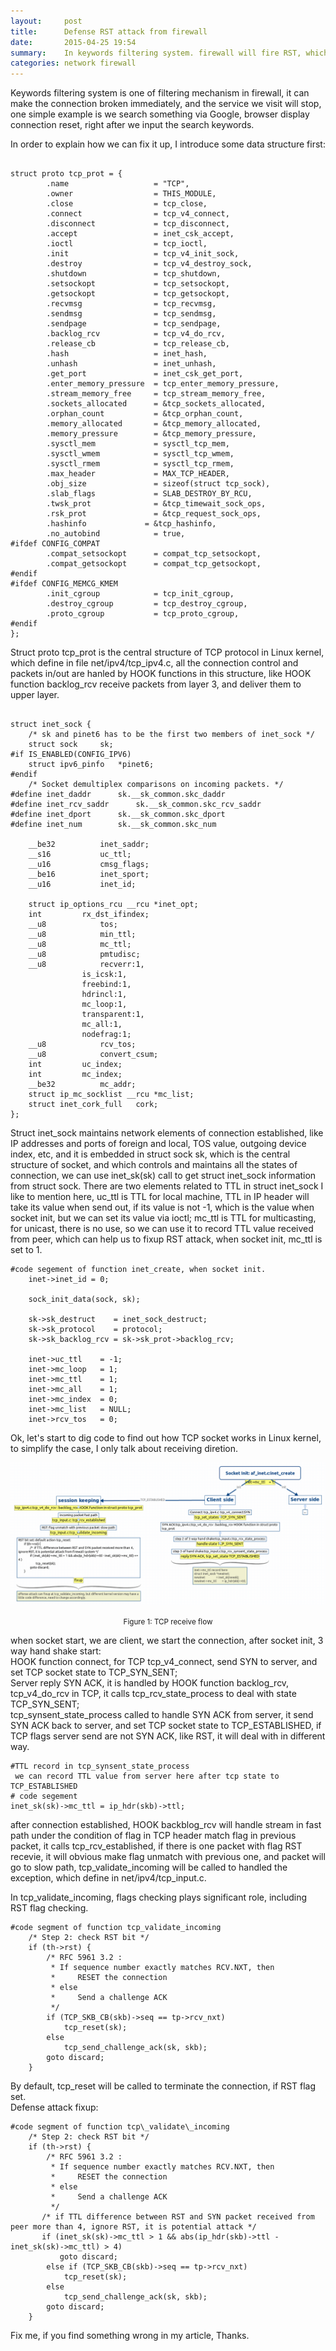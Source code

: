 ```yaml
---
layout:     post
title:      Defense RST attack from firewall
date:       2015-04-25 19:54
summary:    In keywords filtering system. firewall will fire RST, which make connection broken, if there are some sensitive information found, this article I introduce how can we defense this attack at Linux.
categories: network firewall
---
```


Keywords filtering system is one of filtering mechanism in firewall, it can make the connection broken immediately, and the service we visit will stop, one simple example is we search something via Google, browser display connection reset, right after we input the search keywords.  


In order to explain how we can fix it up, I introduce some data structure first:  

<pre><code>
struct proto tcp_prot = {  
        .name                   = "TCP",  
        .owner                  = THIS_MODULE,  
        .close                  = tcp_close,  
        .connect                = tcp_v4_connect,  
        .disconnect             = tcp_disconnect,  
        .accept                 = inet_csk_accept,  
        .ioctl                  = tcp_ioctl,  
        .init                   = tcp_v4_init_sock,  
        .destroy                = tcp_v4_destroy_sock,  
        .shutdown               = tcp_shutdown,  
        .setsockopt             = tcp_setsockopt,  
        .getsockopt             = tcp_getsockopt,  
        .recvmsg                = tcp_recvmsg,  
        .sendmsg                = tcp_sendmsg,  
        .sendpage               = tcp_sendpage,  
        .backlog_rcv            = tcp_v4_do_rcv,  
        .release_cb             = tcp_release_cb,  
        .hash                   = inet_hash,  
        .unhash                 = inet_unhash,  
        .get_port               = inet_csk_get_port,  
        .enter_memory_pressure  = tcp_enter_memory_pressure,  
        .stream_memory_free     = tcp_stream_memory_free,  
        .sockets_allocated      = &tcp_sockets_allocated,  
        .orphan_count           = &tcp_orphan_count,  
        .memory_allocated       = &tcp_memory_allocated,  
        .memory_pressure        = &tcp_memory_pressure,  
        .sysctl_mem             = sysctl_tcp_mem,  
        .sysctl_wmem            = sysctl_tcp_wmem,  
        .sysctl_rmem            = sysctl_tcp_rmem,  
        .max_header             = MAX_TCP_HEADER,  
        .obj_size               = sizeof(struct tcp_sock),  
        .slab_flags             = SLAB_DESTROY_BY_RCU,  
        .twsk_prot              = &tcp_timewait_sock_ops,  
        .rsk_prot               = &tcp_request_sock_ops,  
        .hashinfo             = &tcp_hashinfo,  
        .no_autobind            = true,  
#ifdef CONFIG_COMPAT  
        .compat_setsockopt      = compat_tcp_setsockopt,  
        .compat_getsockopt      = compat_tcp_getsockopt,  
#endif  
#ifdef CONFIG_MEMCG_KMEM  
        .init_cgroup            = tcp_init_cgroup,  
        .destroy_cgroup         = tcp_destroy_cgroup,  
        .proto_cgroup           = tcp_proto_cgroup,  
#endif  
};  
</code></pre>

Struct proto tcp\_prot is the central structure of TCP protocol in Linux kernel, which define in file net/ipv4/tcp\_ipv4.c, all the connection control and packets in/out are hanled by HOOK functions in this structure, like HOOK function backlog\_rcv receive packets from layer 3, and deliver them to upper layer.

<pre><code>
struct inet_sock {  
	/* sk and pinet6 has to be the first two members of inet_sock */  
	struct sock		sk;  
#if IS_ENABLED(CONFIG_IPV6)  
	struct ipv6_pinfo	*pinet6;  
#endif  
	/* Socket demultiplex comparisons on incoming packets. */  
#define inet_daddr		sk.__sk_common.skc_daddr  
#define inet_rcv_saddr		sk.__sk_common.skc_rcv_saddr  
#define inet_dport		sk.__sk_common.skc_dport  
#define inet_num		sk.__sk_common.skc_num  
   
	__be32			inet_saddr;  
	__s16			uc_ttl;  
	__u16			cmsg_flags;  
	__be16			inet_sport;  
	__u16			inet_id;  
  
	struct ip_options_rcu __rcu	*inet_opt;  
	int			rx_dst_ifindex;  
	__u8			tos;  
	__u8			min_ttl;  
	__u8			mc_ttl;  
	__u8			pmtudisc;  
	__u8			recverr:1,  
				is_icsk:1,  
				freebind:1,  
				hdrincl:1,  
				mc_loop:1,  
				transparent:1,  
				mc_all:1,  
				nodefrag:1;  
	__u8			rcv_tos;  
	__u8			convert_csum;  
	int			uc_index;  
	int			mc_index;  
	__be32			mc_addr;  
	struct ip_mc_socklist __rcu	*mc_list;  
	struct inet_cork_full	cork;  
};    
</code></pre>

Struct inet\_sock maintains network elements of connection established, like IP addresses and ports of foreign and local, TOS value, outgoing device index, etc, and it is embedded in struct sock sk, which is the central structure of socket, and which controls and maintains all the states of connection, we can use inet\_sk(sk) call to get struct inet\_sock information from struct sock. There are two elements related to TTL in struct inet\_sock I like to mention here, uc\_ttl is TTL for local machine, TTL in IP header will take its value when send out, if its value is not -1, which is the value when socket init, but we can set its value via ioctl; mc\_ttl is TTL for multicasting, for unicast, there is no use, so we can use it to record TTL value received from peer, which can help us to fixup RST attack, when socket init, mc\_ttl is set to 1.

```text
#code segement of function inet_create, when socket init.  
	inet->inet_id = 0;  
   
	sock_init_data(sock, sk);  
   
	sk->sk_destruct	   = inet_sock_destruct;  
	sk->sk_protocol	   = protocol;  
	sk->sk_backlog_rcv = sk->sk_prot->backlog_rcv;  
   
	inet->uc_ttl	= -1;  
	inet->mc_loop	= 1;  
	inet->mc_ttl	= 1;  
	inet->mc_all	= 1;  
	inet->mc_index	= 0;  
	inet->mc_list	= NULL;  
	inet->rcv_tos	= 0;   
```

Ok, let's start to dig code to find out how TCP socket works in Linux kernel, to simplify the case, I only talk about receiving diretion.

![TCP FLOW](/images/tcpflow.png)
<center><small>Figure 1: TCP receive flow</small></center>  

when socket start, we are client, we start the connection, after socket init, 3 way hand shake start:  
HOOK function connect, for TCP tcp\_v4\_connect, send SYN to server, and set TCP socket state to TCP\_SYN\_SENT;  
Server reply SYN ACK, it is handled by HOOK function backlog\_rcv, tcp\_v4\_do\_rcv in TCP, it calls tcp\_rcv\_state_process to deal with state TCP\_SYN\_SENT;  
tcp\_synsent\_state\_process called to handle SYN ACK from server, it send SYN ACK back to server, and set TCP socket state to TCP\_ESTABLISHED, if TCP flags server send are not SYN ACK, like RST, it will deal with in different way.  

```text
#TTL record in tcp_synsent_state_process  
 we can record TTL value from server here after tcp state to TCP_ESTABLISHED  
# code segement  
inet_sk(sk)->mc_ttl = ip_hdr(skb)->ttl;  
```  


after connection established, HOOK backblog\_rcv will handle stream in fast path under the condition of flag in TCP header match flag in previous packet, it calls tcp\_rcv\_established, if there is one packet with flag RST recevie, it will obvious make flag unmatch with previous one, and packet will go to slow path, tcp\_validate\_incoming will be called to handled the exception, which define in net/ipv4/tcp\_input.c.  

In tcp\_validate\_incoming, flags checking plays significant role, including RST flag checking.  

```text
#code segment of function tcp_validate_incoming  
 	/* Step 2: check RST bit */  
	if (th->rst) {  
		/* RFC 5961 3.2 :  
		 * If sequence number exactly matches RCV.NXT, then  
		 *     RESET the connection  
		 * else  
		 *     Send a challenge ACK  
		 */  
		if (TCP_SKB_CB(skb)->seq == tp->rcv_nxt)  
			tcp_reset(sk);  
		else  
			tcp_send_challenge_ack(sk, skb);  
		goto discard;  
	}  
```  


By default, tcp\_reset will be called to terminate the connection, if RST flag set.  
Defense attack fixup:

```text
#code segment of function tcp\_validate\_incoming  
 	/* Step 2: check RST bit */  
	if (th->rst) {  
		/* RFC 5961 3.2 :  
		 * If sequence number exactly matches RCV.NXT, then  
		 *     RESET the connection  
		 * else  
		 *     Send a challenge ACK  
		 */  
       /* if TTL difference between RST and SYN packet received from peer more than 4, ignore RST, it is potential attack */  
       if (inet_sk(sk)->mc_ttl > 1 && abs(ip_hdr(skb)->ttl - inet_sk(sk)->mc_ttl) > 4)  
           goto discard;  
		else if (TCP_SKB_CB(skb)->seq == tp->rcv_nxt)  
			tcp_reset(sk);  
		else  
			tcp_send_challenge_ack(sk, skb);  
		goto discard;  
	}  
```  


Fix me, if you find something wrong in my article, Thanks.







